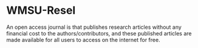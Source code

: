 # WMSU-Resel
An open access journal is that publishes research articles without any financial cost to the authors/contributors, and these published articles are made available for all users to access on the internet for free.
